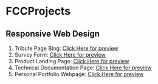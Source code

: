# FCCProjects

## Responsive Web Design
1. Tribute Page Blog: [Click Here for preview](https://codepen.io/verimascent/full/oNZbLEq)
2. Survey Form: [Click Here for preview](https://codepen.io/verimascent/full/vYxGRKJ)
3. Product Landing Page: [Click Here for preview](https://codepen.io/verimascent/full/JjWKGOL)
4. Technical Documentation Page: [Click Here for preview](https://codepen.io/verimascent/full/RwpRmmR)
5. Personal Portfolio Webpage: [Click Here for preview](https://codepen.io/verimascent/full/ZEeXKRw)
